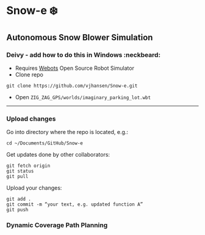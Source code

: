 # Snow-e :snowflake:
## Autonomous Snow Blower Simulation

### Deivy - add how to do this in Windows :neckbeard:

* Requires [Webots](https://www.cyberbotics.com/) Open Source Robot Simulator
* Clone repo
```
git clone https://github.com/vjhansen/Snow-e.git
```
* Open `ZIG_ZAG_GPS/worlds/imaginary_parking_lot.wbt`


---
### Upload changes
Go into directory where the repo is located, e.g.:
```
cd ~/Documents/GitHub/Snow-e
```
Get updates done by other collaborators:
```
git fetch origin              
git status 
git pull
```

Upload your changes:
```
git add .
git commit -m “your text, e.g. updated function A”
git push
```



### Dynamic Coverage Path Planning


